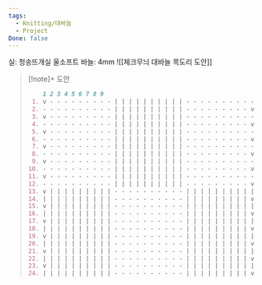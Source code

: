 ```yaml
---
tags:
  - Knitting/대바늘
  - Project
Done: false
---
```

실: 청송뜨개실 울소프트
바늘: 4mm
![[체크무늬 대바늘 목도리 도안]]
> [!note]+ 도안
> ```markdown
>     1 2 3 4 5 6 7 8 9 
>  1. v - - - - - - - - - | | | | | | | | | | - - - - - - - - - - 
>  2. - - - - - - - - - - | | | | | | | | | | - - - - - - - - - v 
>  3. v - - - - - - - - - | | | | | | | | | | - - - - - - - - - - 
>  4. - - - - - - - - - - | | | | | | | | | | - - - - - - - - - v 
>  5. v - - - - - - - - - | | | | | | | | | | - - - - - - - - - - 
>  6. - - - - - - - - - - | | | | | | | | | | - - - - - - - - - v 
>  7. v - - - - - - - - - | | | | | | | | | | - - - - - - - - - - 
>  8. - - - - - - - - - - | | | | | | | | | | - - - - - - - - - v 
>  9. v - - - - - - - - - | | | | | | | | | | - - - - - - - - - - 
> 10. - - - - - - - - - - | | | | | | | | | | - - - - - - - - - v 
> 11. v - - - - - - - - - | | | | | | | | | | - - - - - - - - - - 
> 12. - - - - - - - - - - | | | | | | | | | | - - - - - - - - - v 
> 13. v | | | | | | | | | - - - - - - - - - - | | | | | | | | | | 
> 14. | | | | | | | | | | - - - - - - - - - - | | | | | | | | | v 
> 15. v | | | | | | | | | - - - - - - - - - - | | | | | | | | | | 
> 16. | | | | | | | | | | - - - - - - - - - - | | | | | | | | | v 
> 17. v | | | | | | | | | - - - - - - - - - - | | | | | | | | | | 
> 18. | | | | | | | | | | - - - - - - - - - - | | | | | | | | | v 
> 19. v | | | | | | | | | - - - - - - - - - - | | | | | | | | | | 
> 20. | | | | | | | | | | - - - - - - - - - - | | | | | | | | | v 
> 21. v | | | | | | | | | - - - - - - - - - - | | | | | | | | | | 
> 22. | | | | | | | | | | - - - - - - - - - - | | | | | | | | | v 
> 23. v | | | | | | | | | - - - - - - - - - - | | | | | | | | | | 
> 24. | | | | | | | | | | - - - - - - - - - - | | | | | | | | | v 
>```

